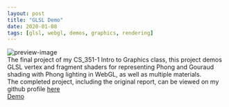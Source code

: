 ```yaml
---
layout: post
title: "GLSL Demo"
date: 2020-01-08
tags: [glsl, webgl, demos, graphics, rendering]
---
```

![preview-image]({{site.url}}/demos/glsl-demo/preview.png)  
The final project of my CS_351-1 Intro to Graphics class, this project demos GLSL vertex and fragment shaders for representing Phong and Gouraud shading with Phong lighting in WebGL, as well as multiple materials.  
The completed project, including the original report, can be viewed on my github profile [here](https://github.com/brndnwrd/WebGL-Exploration-3)  
[Demo]({{site.url}}/demos/glsl-demo/glsl-demo.html)